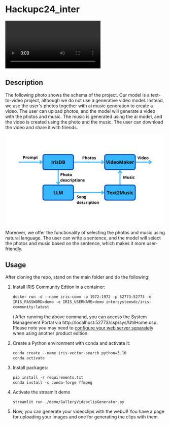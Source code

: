 # Hackupc24_inter

![Video](Data/ExampleData/CoolChairs.mp4)

## Description
The following photo shows the schema of the project. Our model is a text-to-video project, although we do not use a generative video model. Instead, we use the user's photos together with ai music generation to create a video. The user can upload photos, and the model will generate a video with the photos and music. The music is generated using the ai model, and the video is created using the photo and the music. The user can download the video and share it with friends. 

![Schema](images/Schema.png)

Moreover, we offer the functionality of selecting the photos and music using natural language. The user can write a sentence, and the model will select the photos and music based on the sentence, which makes it more user-friendly.

## Usage

After cloning the repo, stand on the main folder and do the following:

1. Install IRIS Community Edtion in a container:
    ```Shell
    docker run -d --name iris-comm -p 1972:1972 -p 52773:52773 -e IRIS_PASSWORD=demo -e IRIS_USERNAME=demo intersystemsdc/iris-community:latest
    ```
    :information_source: After running the above command, you can access the System Management Portal via http://localhost:52773/csp/sys/UtilHome.csp. Please note you may need to [configure your web server separately](https://docs.intersystems.com/iris20241/csp/docbook/DocBook.UI.Page.cls?KEY=GCGI_private_web#GCGI_pws_auto) when using another product edition.

2. Create a Python environment with conda and activate it:
    ```Shell
    conda create --name iris-vector-search python=3.10
    conda activate
    ```

3. Install packages:
    ```Shell
    pip install -r requirements.txt
    conda install -c conda-forge ffmpeg
    ```

4. Activate the streamlit demo
    ```Shell
    streamlit run ./demo/GalleryVideoclipGenerator.py
    ```

5. Now, you can generate your videoclips with the webUI! 
You have a page for uploading your images and one for generating the clips with them.